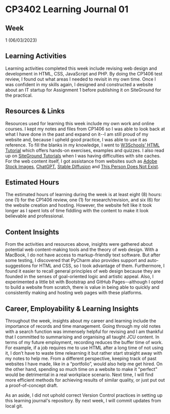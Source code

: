 # CP3402 Learning Journal 01

## Week
1 (06/03/2023)

## Learning Activities

Learning activities completed this week include revising web design and development in HTML, CSS, JavaScript and PHP. By doing the CP1406 test review, I found out what areas I needed to revisit in my own time. Once I was confident in my skills again, I designed and constructed a website about an IT startup for Assignment 1 before publishing it on SiteGround for the practical.

## Resources & Links

Resources used for learning this week include my own work and online courses. I kept my notes and files from CP1406 so I was able to look back at what I have done in the past and expand on it--I am still proud of my website and, because I upheld good practice, I was able to use it as reference. To fill the blanks in my knowledge, I went to [W3Schools’ HTML Tutorial](https://www.w3schools.com/html/) which offers hands-on exercises, examples and quizzes. I also read up on [SiteGround Tutorials](https://www.siteground.com/tutorials/) when I was having difficulties with site caches. For the web content itself, I got assistance from websites such as [Adobe Stock Images](https://stock.adobe.com/au/), [ChatGPT](https://openai.com/blog/chatgpt), [Stable Diffusion](https://stablediffusionweb.com/#demo) and [This Person Does Not Exist](https://this-person-does-not-exist.com/en).

## Estimated Hours

The estimated hours of learning during the week is at least eight (8) hours: one (1) for the CP1406 review, one (1) for research/revision, and six (6) for the website creation and hosting. However, the website felt like it took longer as I spent lots of time fiddling with the content to make it look believable and professional.

## Content Insights

From the activities and resources above, insights were gathered about potential web content-making tools and the theory of web design. With a MacBook, I do not have access to markup-friendly text software. But after some testing, I discovered that PyCharm also provides support and auto-suggestions for HTML and CSS, so I took advantage of them. Furthermore, I found it easier to recall general principles of web design because they are founded in the senses of goal-oriented logic and artistic appeal. Also, I experimented a little bit with Bootstrap and GitHub Pages--although I opted to build a website from scratch, there is value in being able to quickly and consistently making and hosting web pages with these platforms.

## Career, Employability & Learning Insights

Throughout the week, insights about my career and learning include the importance of records and time management. Going through my old notes with a search function was immensely helpful for revising and I am thankful that I committed to summarising and organising all taught JCU content. In terms of my future employment, recording reduces the buffer time of work. For example, if a job requires me to use HTML after a long time of not using it, I don’t have to waste time relearning it but rather start straight away with my notes to help me. From a different perspective, keeping track of past websites I have made, like in a “portfolio”, would also help me get hired. On the other hand, spending so much time on a website to make it "perfect" would be detrimental in a real workplace scenario. Next time, I will find more efficient methods for achieving results of similar quality, or just put out a proof-of-concept draft.

As an aside, I did not uphold correct Version Control practices in setting up this learning journal's repository. By next week, I will commit updates from local git.
